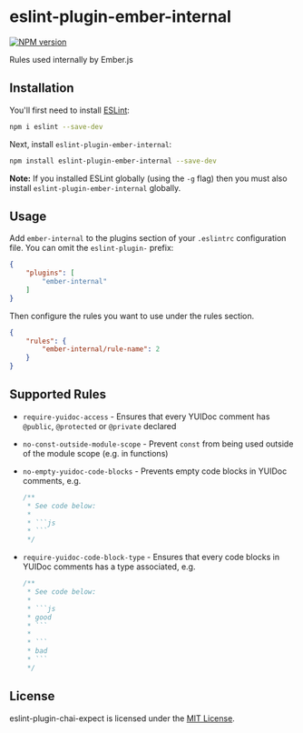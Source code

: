 # eslint-plugin-ember-internal

[![NPM version](https://img.shields.io/npm/v/eslint-plugin-ember-internal.svg?style=flat)](https://npmjs.org/package/eslint-plugin-ember-internal)

Rules used internally by Ember.js

## Installation

You'll first need to install [ESLint](http://eslint.org):

```sh
npm i eslint --save-dev
```

Next, install `eslint-plugin-ember-internal`:

```sh
npm install eslint-plugin-ember-internal --save-dev
```

**Note:** If you installed ESLint globally (using the `-g` flag) then you must also install `eslint-plugin-ember-internal` globally.

## Usage

Add `ember-internal` to the plugins section of your `.eslintrc` configuration file. You can omit the `eslint-plugin-` prefix:

```json
{
    "plugins": [
        "ember-internal"
    ]
}
```

Then configure the rules you want to use under the rules section.

```json
{
    "rules": {
        "ember-internal/rule-name": 2
    }
}
```

## Supported Rules

- `require-yuidoc-access` - Ensures that every YUIDoc comment has `@public`, `@protected` or `@private` declared
- `no-const-outside-module-scope` - Prevent `const` from being used outside of the module scope (e.g. in functions)
- `no-empty-yuidoc-code-blocks` - Prevents empty code blocks in YUIDoc comments, e.g.

    ```js
    /**
     * See code below:
     *
     * ```js
     * ```
     */
    ```

- `require-yuidoc-code-block-type` - Ensures that every code blocks in YUIDoc comments has a type associated, e.g.

    ```js
    /**
     * See code below:
     *
     * ```js
     * good
     * ```
     *
     * ```
     * bad
     * ```
     */
    ```

## License

eslint-plugin-chai-expect is licensed under the [MIT License](LICENSE).
